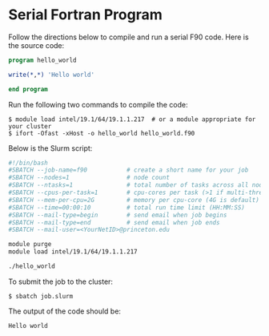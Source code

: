 # Serial Fortran Program

Follow the directions below to compile and run a serial F90 code. Here
is the source code:

```fortran
program hello_world

write(*,*) 'Hello world'

end program
```

Run the following two commands to compile the code:

```
$ module load intel/19.1/64/19.1.1.217  # or a module appropriate for your cluster
$ ifort -Ofast -xHost -o hello_world hello_world.f90
```

Below is the Slurm script:

```bash
#!/bin/bash
#SBATCH --job-name=f90           # create a short name for your job
#SBATCH --nodes=1                # node count
#SBATCH --ntasks=1               # total number of tasks across all nodes
#SBATCH --cpus-per-task=1        # cpu-cores per task (>1 if multi-threaded tasks)
#SBATCH --mem-per-cpu=2G         # memory per cpu-core (4G is default)
#SBATCH --time=00:00:10          # total run time limit (HH:MM:SS)
#SBATCH --mail-type=begin        # send email when job begins
#SBATCH --mail-type=end          # send email when job ends
#SBATCH --mail-user=<YourNetID>@princeton.edu

module purge
module load intel/19.1/64/19.1.1.217

./hello_world
```

To submit the job to the cluster:

```
$ sbatch job.slurm
```

The output of the code should be:

```
Hello world
```
